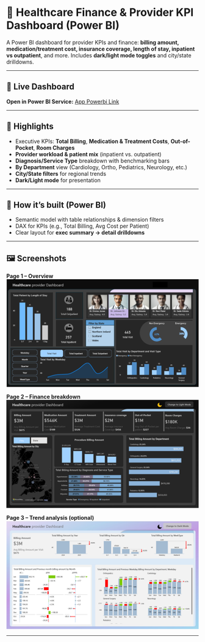 # 🏥 Healthcare Finance & Provider KPI Dashboard (Power BI)

A Power BI dashboard for provider KPIs and finance: **billing amount, medication/treatment cost, insurance coverage, length of stay, inpatient vs outpatient**, and more. Includes **dark/light mode toggles** and city/state drilldowns.

---

## 🔗 Live Dashboard
**Open in Power BI Service:** [App Powerbi Link](https://app.powerbi.com/reportEmbed?reportId=6ba35d2a-c376-4c8c-81c7-37cab0e9efdc&autoAuth=true&ctid=52d48b4c-a96a-4957-8557-71bd33686f3a
)

---

## 📌 Highlights
- Executive KPIs: **Total Billing**, **Medication & Treatment Costs**, **Out-of-Pocket**, **Room Charges**
- **Provider workload & patient mix** (inpatient vs. outpatient)
- **Diagnosis/Service Type** breakdown with benchmarking bars
- **By Department** view (Cardiology, Ortho, Pediatrics, Neurology, etc.)
- **City/State filters** for regional trends
- **Dark/Light mode** for presentation

---

## 🧩 How it’s built (Power BI)
- Semantic model with table relationships & dimension filters
- DAX for KPIs (e.g., Total Billing, Avg Cost per Patient)
- Clear layout for **exec summary → detail drilldowns**

---

## 🖼️ Screenshots
**Page 1 – Overview**  
![Overview](./visuals/page1-overview.png)

**Page 2 – Finance breakdown**  
![Finance Breakdown](./visuals/page2-breakdown.png)

**Page 3 – Trend analysis (optional)**  
![Trend Analysis](./visuals/page3-details.png)

---

